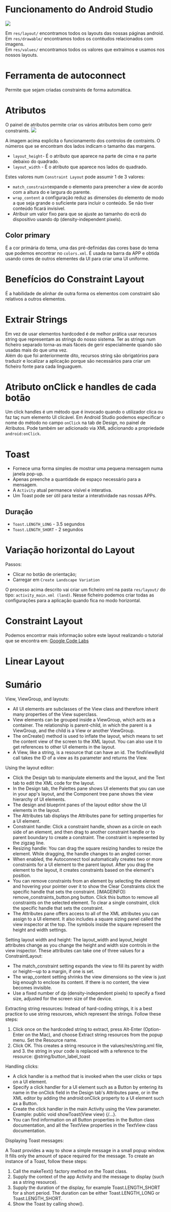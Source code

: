 # Funcionamento do Android Studio

<img src="https://codelabs.developers.google.com/codelabs/android-training-layout-editor-part-a/img/1e1372ceb5ca59bb.png">

Em `res/layout/` encontramos todos os layouts das nossas páginas android.<br>
Em `res/drawable/` encontramos todos os contéudos relacionados com imagens.<br>
Em `res/values/` encontramos todos os valores que extraímos e usamos nos nossos layouts.<br>


# Ferramenta de autoconnect
Permite que sejam criadas constraints de forma automática.

# Atributos

O painel de atributos permite criar os vários atributos bem como gerir constraints.
<img src="https://codelabs.developers.google.com/codelabs/android-training-layout-editor-part-a/img/21fa69f6d1d39dbc.png">

A imagem acima explicita o funcionamento dos controlos de contraints. O números que se encontram dos lados indicam o tamanho das margens.
* `layout_height`- É o atributo que aparece na parte de cima e na parte debaixo do quadrado.
* `layout_width` - É o atributo que aparece nos lados do quadrado.

Estes valores num `Constraint Layout` pode assumir 1 de 3 valores:
* `match_constraint`expande o elemento para preencher a view de acordo com a altura do e largura do parente.
* `wrap_content`  a configuração reduz as dimensões do elemento de modo a que seja grande o suficiente para incluir o conteúdo. Se não tiver conteúdo ficará invisível.
* Atribuir um valor fixo para que se ajuste ao tamanho do ecrã do dispositivo usando dp (density-independent pixels).

## Color primary

É a cor primária do tema, uma das pré-definidas das cores base do tema que podemos encontrar no `colors.xml`. É usada na barra da APP e obtida usando cores de outros elementes da UI para criar uma UI uniforme.

# Benefícios do Constraint Layout

É a habilidade de alinhar de outra forma os elementos com constraint são relativos a outros elementos.

# Extrair Strings

Em vez de usar elementos hardcoded é de melhor prática usar recursos string que representam as strings do nosso sistema. Ter as strings num ficheiro separado torna-as mais fáceis de gerir especialmente quando são usadas mais do que uma vez.<br>
Além do que foi anteriormente dito, recursos string são obrigatórios para traduzir e localizar a aplicação porque são necessários para criar um ficheiro fonte para cada linguaguem.

# Atributo onClick e handles de cada botão

Um click handles é um método que é invocado quando o utilizador clica ou faz taç num elemento UI clicável. Em Android Studio podemos especificar o nome do método no campo `onClick` na tab de Design, no painel de Atributos. Pode também ser adicionado via XML adicionando a propriedade `android:onClick`.

# Toast 

* Fornece uma forma simples de mostrar uma pequena mensagem numa janela pop-up. 
* Apenas preenche a quantidade de espaço necessário para a mensagem.
* A `Activity` atual permanece visível e interativa.
* Um Toast pode ser útil para testar a interatividade nas nossas APPs.

## Duração
* `Toast.LENGTH_LONG` - 3.5 segundos
* `Toast.LENGTH_SHORT` - 2 segundos

# Variação horizontal do Layout
Passos:
* Clicar no botão de orientação;
* Carregar em `Create Landscape Variation`

O processo acima descrito vai criar um ficheiro xml na pasta `res/layout/` do tipo: `activity_main.xml (land)`.
Nesse ficheiro podemos criar todas as configurações para a aplicação quando fica no modo horizontal.

# Constraint Layout

Podemos encontrar mais informação sobre este layout realizando o tutorial que se encontra em:
<a href="https://codelabs.developers.google.com/codelabs/constraint-layout/index.html#0">Google Code Labs</a>

# Linear Layout

# Sumário 

View, ViewGroup, and layouts:

* All UI elements are subclasses of the View class and therefore inherit many properties of the View superclass.
* View elements can be grouped inside a ViewGroup, which acts as a container. The relationship is parent-child, in which the parent is a ViewGroup, and the child is a View or another ViewGroup.
* The onCreate() method is used to inflate the layout, which means to set the content view of the screen to the XML layout. You can also use it to get references to other UI elements in the layout.
* A View, like a string, is a resource that can have an id. The findViewById call takes the ID of a view as its parameter and returns the View.

Using the layout editor:

* Click the Design tab to manipulate elements and the layout, and the Text tab to edit the XML code for the layout.
* In the Design tab, the Palettes pane shows UI elements that you can use in your app's layout, and the Component tree pane shows the view hierarchy of UI elements.
* The design and blueprint panes of the layout editor show the UI elements in the layout.
* The Attributes tab displays the Attributes pane for setting properties for a UI element.
* Constraint handle: Click a constraint handle, shown as a circle on each side of an element, and then drag to another constraint handle or to parent boundary to create a constraint. The constraint is represented by the zigzag line.
* Resizing handle: You can drag the square resizing handles to resize the element. While dragging, the handle changes to an angled corner.
* When enabled, the Autoconnect tool automatically creates two or more constraints for a UI element to the parent layout. After you drag the element to the layout, it creates constraints based on the element's position.
* You can remove constraints from an element by selecting the element and hovering your pointer over it to show the Clear Constraints click the specific handle that sets the constraint. [IMAGEINFO]: remove_constraints_button.png button. Click this button to remove all constraints on the selected element. To clear a single constraint, click the specific handle that sets the constraint.
* The Attributes pane offers access to all of the XML attributes you can assign to a UI element. It also includes a square sizing panel called the view inspector at the top. The symbols inside the square represent the height and width settings.

Setting layout width and height:
The layout_width and layout_height attributes change as you change the height and width size controls in the view inspector. These attributes can take one of three values for a ConstraintLayout:

* The match_constraint setting expands the view to fill its parent by width or height—up to a margin, if one is set.
* The wrap_content setting shrinks the view dimensions so the view is just big enough to enclose its content. If there is no content, the view becomes invisible.
* Use a fixed number of dp (density-independent pixels) to specify a fixed size, adjusted for the screen size of the device.

Extracting string resources:
Instead of hard-coding strings, it is a best practice to use string resources, which represent the strings. Follow these steps:

1. Click once on the hardcoded string to extract, press Alt-Enter (Option-Enter on the Mac), and choose Extract string resources from the popup menu.
Set the Resource name.
2. Click OK. This creates a string resource in the values/res/string.xml file, and 3. the string in your code is replaced with a reference to the resource: @string/button_label_toast

Handling clicks:
* A click handler is a method that is invoked when the user clicks or taps on a UI element.
* Specify a click handler for a UI element such as a Button by entering its name in the onClick field in the Design tab's Attributes pane, or in the XML editor by adding the android:onClick property to a UI element such as a Button.
* Create the click handler in the main Activity using the View parameter. Example: public void showToast(View view) {/...}.
* You can find information on all Button properties in the Button class documentation, and all the TextView properties in the TextView class documentation.

Displaying Toast messages:

A Toast provides a way to show a simple message in a small popup window. It fills only the amount of space required for the message. To create an instance of a Toast, follow these steps:

1. Call the makeText() factory method on the Toast class.
2. Supply the context of the app Activity and the message to display (such as a string resource).
3. Supply the duration of the display, for example Toast.LENGTH_SHORT for a short period. The duration can be either Toast.LENGTH_LONG or Toast.LENGTH_SHORT.
4. Show the Toast by calling show().
